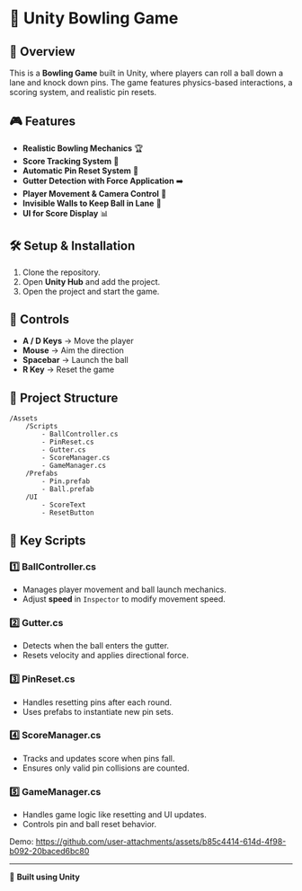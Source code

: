 # 🎳 Unity Bowling Game

## 📌 Overview
This is a **Bowling Game** built in Unity, where players can roll a ball down a lane and knock down pins. The game features physics-based interactions, a scoring system, and realistic pin resets.

## 🎮 Features
- **Realistic Bowling Mechanics** 🏆
- **Score Tracking System** 🧮
- **Automatic Pin Reset System** 🔄
- **Gutter Detection with Force Application** ➡️
- **Player Movement & Camera Control** 🎥
- **Invisible Walls to Keep Ball in Lane** 🚧
- **UI for Score Display** 📊

## 🛠 Setup & Installation
1. Clone the repository.
2. Open **Unity Hub** and add the project.
3. Open the project and start the game.

## 🔧 Controls
- **A / D Keys** → Move the player
- **Mouse** → Aim the direction
- **Spacebar** → Launch the ball
- **R Key** → Reset the game

## 📂 Project Structure
```
/Assets
    /Scripts
        - BallController.cs
        - PinReset.cs
        - Gutter.cs
        - ScoreManager.cs
        - GameManager.cs
    /Prefabs
        - Pin.prefab
        - Ball.prefab
    /UI
        - ScoreText
        - ResetButton
```

## 📜 Key Scripts
### **1️⃣ BallController.cs**
- Manages player movement and ball launch mechanics.
- Adjust **speed** in `Inspector` to modify movement speed.

### **2️⃣ Gutter.cs**
- Detects when the ball enters the gutter.
- Resets velocity and applies directional force.
  
### **3️⃣ PinReset.cs**
- Handles resetting pins after each round.
- Uses prefabs to instantiate new pin sets.

### **4️⃣ ScoreManager.cs**
- Tracks and updates score when pins fall.
- Ensures only valid pin collisions are counted.

### **5️⃣ GameManager.cs**
- Handles game logic like resetting and UI updates.
- Controls pin and ball reset behavior.

Demo:
https://github.com/user-attachments/assets/b85c4414-614d-4f98-b092-20baced6bc80


---
🎯 **Built using Unity**

